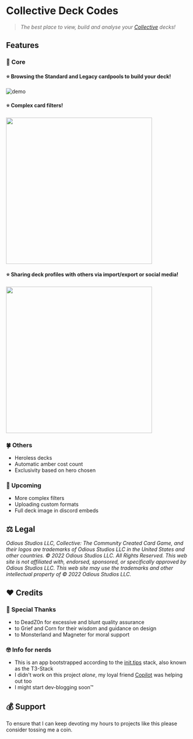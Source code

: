# Collective Deck Codes

>_The best place to view, build and analyse your [Collective](https://www.collective.gg/) decks!_

## Features

### 🥇 Core

#### ⭐ Browsing the Standard and Legacy cardpools to build your deck!

![demo](https://media1.giphy.com/media/J3lVhHhZmK5BwLZE09/giphy.gif?cid=790b7611019eb0bf4473d141f2b0b2a19f1e628162a0b071&rid=giphy.gif)

#### ⭐ Complex card filters!

<img src="https://i.imgur.com/4e4M8Er.png" width=400/>

#### ⭐ Sharing deck profiles with others via import/export or social media!

<img src="https://i.imgur.com/sNFZyIz.png" width=400 />

### 🍀 Others

* Heroless decks
* Automatic amber cost count
* Exclusivity based on hero chosen

### 🚀 Upcoming

* More complex filters
* Uploading custom formats
* Full deck image in discord embeds

## ⚖️ Legal

_Odious Studios LLC, Collective: The Community Created Card Game, and their logos are trademarks of Odious Studios LLC in the United States and other countries. © 2022 Odious Studios LLC. All Rights Reserved. This web site is not affiliated with, endorsed, sponsored, or specifically approved by Odious Studios LLC. This web site may use the trademarks and other intellectual property of © 2022 Odious Studios LLC._

## :heart: Credits

### 👏 Special Thanks

* to DeadZ0n for excessive and blunt quality assurance
* to Grief and Corn for their wisdom and guidance on design
* to Monsterland and Magneter for moral support

### 🤓 Info for nerds

* This is an app bootstrapped according to the [init.tips](https://init.tips) stack, also known as the T3-Stack
* I didn't work on this project _alone_, my loyal friend [Copilot](https://github.com/features/copilot) was helping out too
* I might start dev-blogging soon™

## 💰 Support

To ensure that I can keep devoting my hours to projects like this please consider tossing me a coin.
